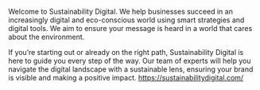Welcome to Sustainability Digital. We help businesses succeed in an increasingly digital and eco-conscious world using smart strategies and digital tools. We aim to ensure your message is heard in a world that cares about the environment.

If you’re starting out or already on the right path, Sustainability Digital is here to guide you every step of the way. Our team of experts will help you navigate the digital landscape with a sustainable lens, ensuring your brand is visible and making a positive impact.
https://sustainabilitydigital.com/
